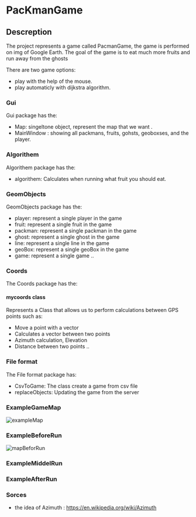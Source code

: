 # PacKmanGame

## Descreption

The project represents a game called PacmanGame, the game is performed on img of Google Earth. 
The goal of the game is to eat much more fruits and run away from the ghosts

There are two game options:
- play with the help of the mouse.
- play automaticly with dijkstra algorithm.

### Gui 
Gui package has the:
- Map: singeltone object, represent the map that we want .
- MainWindow : showing all packmans, fruits, gohsts, geoboxses, and the player.

### Algorithem 
Algorithem package has the:
- algorithem: Calculates when running what fruit you should eat.
### GeomObjects 
GeomObjects package has the:
- player: represent a single player in the game 
- fruit: represent a single fruit in the game 
- packman: represent a single packman in the game 
- ghost: represent a single ghost in the game 
- line: represent a single line in the game 
- geoBox: represent a single geoBox in the game
- game: represent a single game 
  ..
### Coords 
The Coords package has the:
 #### mycoords class
  Represents a Class that allows us to perform calculations between GPS points such as:
  - Move a point with a vector
  - Calculates a vector between two points
  - Azimuth calculation, Elevation
  - Distance between two points
  ..
 
### File format 
The File format package has:
  - CsvToGame: The class create a game from csv file
  - replaceObjects: Updating the game from the server

### ExampleGameMap
![exampleMap](https://user-images.githubusercontent.com/45077625/54526122-72aa9680-497e-11e9-8679-18b3b7a66ae0.png)
### ExampleBeforeRun
![mapBeforRun](https://user-images.githubusercontent.com/45077625/54526146-91a92880-497e-11e9-9f12-b1df82584e2c.png)
### ExampleMiddelRun

### ExampleAfterRun

### Sorces
- the idea of Azimuth : https://en.wikipedia.org/wiki/Azimuth
